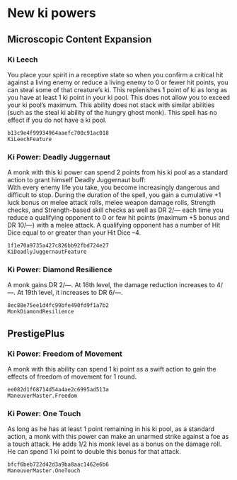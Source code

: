 # New ki powers

## Microscopic Content Expansion

### Ki Leech

You place your spirit in a receptive state so when you confirm a critical hit against a living enemy or reduce a living enemy to 0 or fewer hit points, you can steal some of that creature’s ki. This replenishes 1 point of ki as long as you have at least 1 ki point in your ki pool. This does not allow you to exceed your ki pool’s maximum. This ability does not stack with similar abilities (such as the steal ki ability of the hungry ghost monk). This spell has no effect if you do not have a ki pool.

`b13c9e4f99934964aaefc700c91ac018`  
`KiLeechFeature`  

### Ki Power: Deadly Juggernaut

A monk with this ki power can spend 2 points from his ki pool as a standard action to grant himself Deadly Juggernaut buff:   
With every enemy life you take, you become increasingly dangerous and difficult to stop. During the duration of the spell, you gain a cumulative +1 luck bonus on melee attack rolls, melee weapon damage rolls, Strength checks, and Strength-based skill checks as well as DR 2/— each time you reduce a qualifying opponent to 0 or few hit points (maximum +5 bonus and DR 10/—) with a melee attack. A qualifying opponent has a number of Hit Dice equal to or greater than your Hit Dice –4.

`1f1e70a9735a427c826bb92fbd724e27`  
`KiDeadlyJuggernautFeature`  

### Ki Power: Diamond Resilience

A monk gains DR 2/—. At 16th level, the damage reduction increases to 4/—. At 19th level, it increases to DR 6/—.

`8ec88e75ee1d4fc99bfe490fd9f1a7b2`  
`MonkDiamondResilience`  

## PrestigePlus

### Ki Power: Freedom of Movement

A monk with this ability can spend 1 ki point as a swift action to gain the effects of freedom of movement for 1 round.

`ee082d1f68714d54a4ae2c6995ad513a`  
`ManeuverMaster.Freedom`  

### Ki Power: One Touch

As long as he has at least 1 point remaining in his ki pool, as a standard action, a monk with this power can make an unarmed strike against a foe as a touch attack. He adds 1/2 his monk level as a bonus on the damage roll. He can spend 1 ki point to double this bonus for that attack.

`bfcf6beb722d42d3a9ba8aac1462e6b6`  
`ManeuverMaster.OneTouch`  

